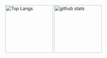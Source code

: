 <p align="left"> 
  <img alt="Top Langs" height="150px" src="https://github-readme-stats.vercel.app/api/top-langs/?username=yuya-okada527&layout=compact&count_private=true&show_icons=true&theme=onedark&langs_count=8&hide=html,jupyter%20notebook" />
  <img alt="github stats" height="150px" src="https://github-readme-stats.vercel.app/api?username=yuya-okada527&count_private=true&show_icons=true&theme=onedark" />
</p>
